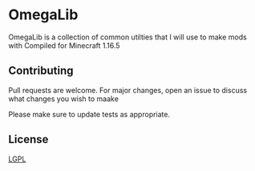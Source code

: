 # OmegaLib
OmegaLib is a collection of common utilties that I will use to make mods with
Compiled for Minecraft 1.16.5

## Contributing
Pull requests are welcome. For major changes, open an issue to discuss what changes you wish to maake

Please make sure to update tests as appropriate.

## License
[LGPL](https://choosealicense.com/licenses/gpl-3.0/)
